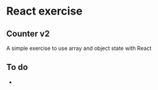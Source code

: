 # React exercise

## Counter v2

A simple exercise to use array and object state with React

## To do

-

